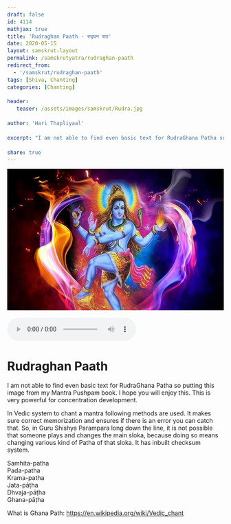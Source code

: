 ```yaml
---    
draft: false
id: 4114    
mathjax: true    
title: 'Rudraghan Paath - रुद्रघन पाठ'    
date: 2020-05-15    
layout: samskrut-layout 
permalink: /samskrutyatra/rudraghan-paath
redirect_from: 
  - '/samskrut/rudraghan-paath'
tags: [Shiva, Chanting]
categories: [Chanting]
    
header:    
   teaser: /assets/images/samskrut/Rudra.jpg    
    
author: 'Hari Thapliyaal'    
    
excerpt: "I am not able to find even basic text for RudraGhana Patha so putting this image from my Mantra Pushpam book. I hope you will enjoy this. This is very powerful for concentration development"   
    
share: true    
---    
```

    
![](/assets/images/samskrut/Rudra.jpg)    
    
<audio controls>
  <source src="https://raw.githubusercontent.com/dasarpai/DAI-mp3/main/dasarpai-mp3/065-Rudraghanpaath.mp3" type="audio/mp3">
  Your browser does not support the audio element.
</audio>     
    
# Rudraghan Paath    
I am not able to find even basic text for RudraGhana Patha so putting this image from my Mantra Pushpam book. I hope you will enjoy this. This is very powerful for concentration development.    
    
    
In Vedic system to chant a mantra following methods are used. It makes sure correct memorization and ensures if there is an error you can catch that. So, in Guru Shishya Parampara long down the line, it is not possible that someone plays and changes the main sloka, because doing so means changing various kind of Patha of that sloka. It has inbuilt checksum system.    
    
Samhita-patha    
Pada-patha    
Krama-patha    
Jata-pāṭha    
Dhvaja-pāṭha    
Ghana-pāṭha    
    
    
What is Ghana Path: https://en.wikipedia.org/wiki/Vedic_chant    
    
